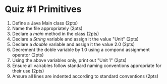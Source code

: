 # Quiz #1 Primitives

1. Define a Java Main class (2pts)
2. Name the file appropriately (2pts)
3. Declare a _main_ method in the class (2pts)
4. Declare a _String_ variable and assign it the value "Unit" (2pts)
5. Declare a _double_ variable and assign it the value 2.0 (2pts)
6. Decrement the doble variable by 1.0 using a compond assignment operator (2pts)
7. Using the above variables only, print out "Unit 1" (2pts)
8. Ensure all vairables follow standard naming conventions appropriate for their use (2pts)
9. Ansure all lines are indented according to standard conventions (2pts)